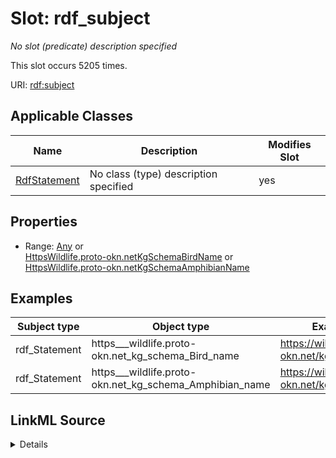

# Slot: rdf_subject


_No slot (predicate) description specified_






This slot occurs 5205 times.


URI: [rdf:subject](http://www.w3.org/1999/02/22-rdf-syntax-ns#subject)



<!-- no inheritance hierarchy -->





## Applicable Classes

| Name | Description | Modifies Slot |
| --- | --- | --- |
| [RdfStatement](../classes/RdfStatement.md) | No class (type) description specified |  yes  |







## Properties

* Range: [Any](../classes/Any.md)&nbsp;or&nbsp;<br />[HttpsWildlife.proto-okn.netKgSchemaBirdName](../classes/HttpsWildlife.proto-okn.netKgSchemaBirdName.md)&nbsp;or&nbsp;<br />[HttpsWildlife.proto-okn.netKgSchemaAmphibianName](../classes/HttpsWildlife.proto-okn.netKgSchemaAmphibianName.md)






## Examples

| Subject type | Object type | Example subject | Example object | Occurrences |
| --- | --- | --- | --- | --- |
| rdf_Statement | https___wildlife.proto-okn.net_kg_schema_Bird_name | https://wildlife.proto-okn.net/kg/relationship/14856 | https://wildlife.proto-okn.net/kg/node/2368 | 2482 |
| rdf_Statement | https___wildlife.proto-okn.net_kg_schema_Amphibian_name | https://wildlife.proto-okn.net/kg/relationship/16140 | https://wildlife.proto-okn.net/kg/node/2861 | 2723 |




## LinkML Source

<details>

```yaml
name: rdf_subject
annotations:
  count:
    tag: count
    value: 5205
description: No slot (predicate) description specified
examples:
- object:
    example_object: https://wildlife.proto-okn.net/kg/node/2368
    example_object_type: https___wildlife.proto-okn.net_kg_schema_Bird_name
    example_predicate: rdf:subject
    example_subject: https://wildlife.proto-okn.net/kg/relationship/14856
    example_subject_type: rdf_Statement
- object:
    example_object: https://wildlife.proto-okn.net/kg/node/2861
    example_object_type: https___wildlife.proto-okn.net_kg_schema_Amphibian_name
    example_predicate: rdf:subject
    example_subject: https://wildlife.proto-okn.net/kg/relationship/16140
    example_subject_type: rdf_Statement
from_schema: wildlife-kg
rank: 1000
slot_uri: rdf:subject
alias: rdf_subject
domain_of:
- rdf_Statement
range: Any
any_of:
- range: https___wildlife.proto-okn.net_kg_schema_Bird_name
- range: https___wildlife.proto-okn.net_kg_schema_Amphibian_name

```
</details>